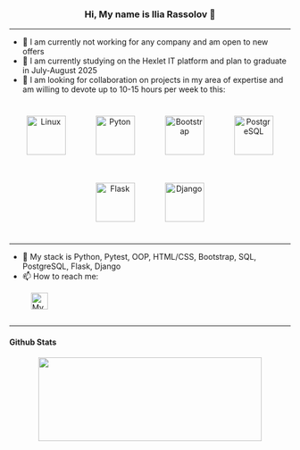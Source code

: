 ### <div align="center">Hi, My name is Ilia Rassolov 👋 </div>  
---

* 🔭 I am currently not working for any company and am open to new offers  
* 🌱 I am currently studying on the Hexlet IT platform and plan to graduate in July-August 2025  
* 👯 I am looking for collaboration on projects in my area of expertise and am willing to devote up to 10-15 hours per week to this:  
<div align="center">
    <img style="margin: 25px" src="https://profilinator.rishav.dev/skills-assets/linux-original.svg" alt="Linux" height="70" />
    <img style="margin: 25px" src="https://profilinator.rishav.dev/skills-assets/python-original.svg" alt="Pyton" height="70" />
    <img style="margin: 25px" src="https://profilinator.rishav.dev/skills-assets/bootstrap-plain.svg" alt="Bootstrap" height="70" />
    <img style="margin: 25px" src="https://profilinator.rishav.dev/skills-assets/postgresql-original-wordmark.svg" alt="PostgreSQL" height="70" />
    <img style="margin: 25px" src="https://profilinator.rishav.dev/skills-assets/flask.png" alt="Flask" height="70" />
    <img style="margin: 25px" src="https://img.shields.io/badge/django-%23092E20.svg?style=for-the-badge&logo=django&logoColor=white" alt="Django" height="70" />
</div>

---

* 🚀 My stack is Python, Pytest, OOP, HTML/CSS, Bootstrap, SQL, PostgreSQL, Flask, Django  
* 📫 How to reach me:  
<a href="https://t.me/ilia_pww" target="_blank"><img style="margin: 15px" src="https://img.shields.io/badge/Telegram-2CA5E0?style=for-the-badge&logo=telegram&logoColor=white" alt="My_telegram" height="30" /></a> 
---

#### Github Stats  
<p align='center'>
   <a href="https://github.com/ilia-rassolov/github-readme-stats"><img height=150 width=400
                                                                  src="https://github-readme-stats.vercel.app/api/top-langs/?username=ilia-rassolov&layout=compact"/></a>
</p>

